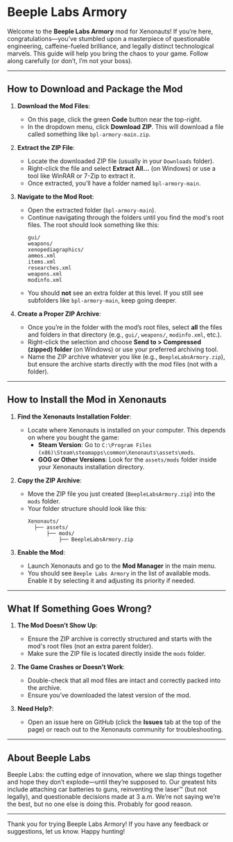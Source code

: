 # Beeple Labs Armory

Welcome to the **Beeple Labs Armory** mod for Xenonauts! If you’re here, congratulations—you’ve stumbled upon a masterpiece of questionable engineering, caffeine-fueled brilliance, and legally distinct technological marvels. This guide will help you bring the chaos to your game. Follow along carefully (or don’t, I’m not your boss).


---

## **How to Download and Package the Mod**

1. **Download the Mod Files**:
   - On this page, click the green **Code** button near the top-right.
   - In the dropdown menu, click **Download ZIP**. This will download a file called something like `bpl-armory-main.zip`.

2. **Extract the ZIP File**:
   - Locate the downloaded ZIP file (usually in your `Downloads` folder).
   - Right-click the file and select **Extract All...** (on Windows) or use a tool like WinRAR or 7-Zip to extract it.
   - Once extracted, you’ll have a folder named `bpl-armory-main`.

3. **Navigate to the Mod Root**:
   - Open the extracted folder (`bpl-armory-main`).
   - Continue navigating through the folders until you find the mod's root files. The root should look something like this:
     ```
     gui/
     weapons/
     xenopediagraphics/
     ammos.xml
     items.xml
     researches.xml
     weapons.xml
     modinfo.xml
     ```
   - You should **not** see an extra folder at this level. If you still see subfolders like `bpl-armory-main`, keep going deeper.

4. **Create a Proper ZIP Archive**:
   - Once you’re in the folder with the mod’s root files, select **all** the files and folders in that directory (e.g., `gui/`, `weapons/`, `modinfo.xml`, etc.).
   - Right-click the selection and choose **Send to > Compressed (zipped) folder** (on Windows) or use your preferred archiving tool.
   - Name the ZIP archive whatever you like (e.g., `BeepleLabsArmory.zip`), but ensure the archive starts directly with the mod files (not with a folder).

---

## **How to Install the Mod in Xenonauts**

1. **Find the Xenonauts Installation Folder**:
   - Locate where Xenonauts is installed on your computer. This depends on where you bought the game:
     - **Steam Version**: Go to `C:\Program Files (x86)\Steam\steamapps\common\Xenonauts\assets\mods`.
     - **GOG or Other Versions**: Look for the `assets/mods` folder inside your Xenonauts installation directory.

2. **Copy the ZIP Archive**:
   - Move the ZIP file you just created (`BeepleLabsArmory.zip`) into the `mods` folder.
   - Your folder structure should look like this:
     ```
     Xenonauts/
       ├── assets/
           ├── mods/
               ├── BeepleLabsArmory.zip
     ```

3. **Enable the Mod**:
   - Launch Xenonauts and go to the **Mod Manager** in the main menu.
   - You should see `Beeple Labs Armory` in the list of available mods. Enable it by selecting it and adjusting its priority if needed.

---

## **What If Something Goes Wrong?**

1. **The Mod Doesn’t Show Up**:
   - Ensure the ZIP archive is correctly structured and starts with the mod's root files (not an extra parent folder).
   - Make sure the ZIP file is located directly inside the `mods` folder.

2. **The Game Crashes or Doesn’t Work**:
   - Double-check that all mod files are intact and correctly packed into the archive.
   - Ensure you’ve downloaded the latest version of the mod.

3. **Need Help?**:
   - Open an issue here on GitHub (click the **Issues** tab at the top of the page) or reach out to the Xenonauts community for troubleshooting.

---

## **About Beeple Labs**

Beeple Labs: the cutting edge of innovation, where we slap things together and hope they don’t explode—until they’re supposed to. Our greatest hits include attaching car batteries to guns, reinventing the laser™ (but not legally), and questionable decisions made at 3 a.m. We’re not saying we’re the best, but no one else is doing this. Probably for good reason.


---

Thank you for trying Beeple Labs Armory! If you have any feedback or suggestions, let us know. Happy hunting!
